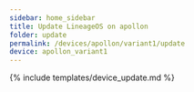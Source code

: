 ```yaml
---
sidebar: home_sidebar
title: Update LineageOS on apollon
folder: update
permalink: /devices/apollon/variant1/update
device: apollon_variant1
---
```

{% include templates/device_update.md %}
